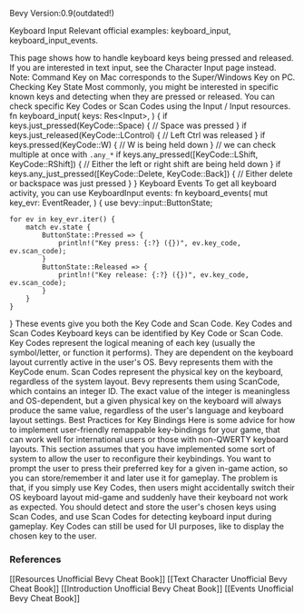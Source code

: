 Bevy Version:0.9(outdated!)


Keyboard Input
Relevant official examples:
keyboard_input,
keyboard_input_events.

This page shows how to handle keyboard keys being pressed and released.
If you are interested in text input, see the Character Input page instead.
Note: Command Key on Mac corresponds to the Super/Windows Key on PC.
Checking Key State
Most commonly, you might be interested in specific known keys and detecting when
they are pressed or released. You can check specific Key Codes or Scan
Codes using the
Input<KeyCode> / Input<ScanCode> resources.
fn keyboard_input(
    keys: Res<Input<KeyCode>>,
) {
    if keys.just_pressed(KeyCode::Space) {
        // Space was pressed
    }
    if keys.just_released(KeyCode::LControl) {
        // Left Ctrl was released
    }
    if keys.pressed(KeyCode::W) {
        // W is being held down
    }
    // we can check multiple at once with `.any_*`
    if keys.any_pressed([KeyCode::LShift, KeyCode::RShift]) {
        // Either the left or right shift are being held down
    }
    if keys.any_just_pressed([KeyCode::Delete, KeyCode::Back]) {
        // Either delete or backspace was just pressed
    }
}
Keyboard Events
To get all keyboard activity, you can use
KeyboardInput events:
fn keyboard_events(
    mut key_evr: EventReader<KeyboardInput>,
) {
    use bevy::input::ButtonState;

    for ev in key_evr.iter() {
        match ev.state {
            ButtonState::Pressed => {
                println!("Key press: {:?} ({})", ev.key_code, ev.scan_code);
            }
            ButtonState::Released => {
                println!("Key release: {:?} ({})", ev.key_code, ev.scan_code);
            }
        }
    }
}
These events give you both the Key Code and Scan Code.
Key Codes and Scan Codes
Keyboard keys can be identified by Key Code or Scan Code.
Key Codes represent the logical meaning of each key (usually the symbol/letter,
or function it performs). They are dependent on the keyboard layout currently
active in the user's OS. Bevy represents them with the KeyCode enum.
Scan Codes represent the physical key on the keyboard, regardless of the system
layout. Bevy represents them using ScanCode, which contains
an integer ID. The exact value of the integer is meaningless and OS-dependent,
but a given physical key on the keyboard will always produce the same value,
regardless of the user's language and keyboard layout settings.
Best Practices for Key Bindings
Here is some advice for how to implement user-friendly remappable key-bindings
for your game, that can work well for international users or those with
non-QWERTY keyboard layouts.
This section assumes that you have implemented some sort of system to allow the
user to reconfigure their keybindings. You want to prompt the user to press
their preferred key for a given in-game action, so you can store/remember it
and later use it for gameplay.
The problem is that, if you simply use Key Codes, then users might accidentally
switch their OS keyboard layout mid-game and suddenly have their keyboard not
work as expected.
You should detect and store the user's chosen keys using Scan Codes, and use
Scan Codes for detecting keyboard input during gameplay.
Key Codes can still be used for UI purposes, like to display the chosen key
to the user.

### References
[[Resources  Unofficial Bevy Cheat Book]] [[Text  Character  Unofficial Bevy Cheat Book]] [[Introduction  Unofficial Bevy Cheat Book]] [[Events  Unofficial Bevy Cheat Book]] 
